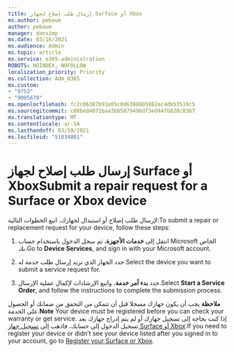 ```yaml
---
title: إرسال طلب إصلاح لجهاز Surface أو Xbox
ms.author: pebaum
author: pebaum
manager: dansimp
ms.date: 03/16/2021
ms.audience: Admin
ms.topic: article
ms.service: o365-administration
ROBOTS: NOINDEX, NOFOLLOW
localization_priority: Priority
ms.collection: Adm_O365
ms.custom:
- "9753"
- "9005678"
ms.openlocfilehash: fc2c06387b91e05c0d6308805882ec4db53519c5
ms.sourcegitcommit: c08bed4071baa3bb5879496df3ed44fb828c8367
ms.translationtype: MT
ms.contentlocale: ar-SA
ms.lasthandoff: 03/19/2021
ms.locfileid: "51034801"
---
```

# <a name="submit-a-repair-request-for-a-surface-or-xbox-device"></a><span data-ttu-id="22b19-102">إرسال طلب إصلاح لجهاز Surface أو Xbox</span><span class="sxs-lookup"><span data-stu-id="22b19-102">Submit a repair request for a Surface or Xbox device</span></span>

<span data-ttu-id="22b19-103">لإرسال طلب إصلاح أو استبدال لجهازك، اتبع الخطوات التالية:</span><span class="sxs-lookup"><span data-stu-id="22b19-103">To submit a repair or replacement request for your device, follow these steps:</span></span>

1. <span data-ttu-id="22b19-104">انتقل إلى **خدمات الأجهزة**، ثم سجل الدخول باستخدام حساب Microsoft الخاص بك.</span><span class="sxs-lookup"><span data-stu-id="22b19-104">Go to **Device Services**, and sign in with your Microsoft account.</span></span>

2. <span data-ttu-id="22b19-105">حدد الجهاز الذي تريد إرسال طلب خدمة له.</span><span class="sxs-lookup"><span data-stu-id="22b19-105">Select the device you want to submit a service request for.</span></span>

3. <span data-ttu-id="22b19-106">حدد **بدء أمر خدمة**، واتبع الإرشادات لإكمال عملية الإرسال.</span><span class="sxs-lookup"><span data-stu-id="22b19-106">Select **Start a Service Order**, and follow the instructions to complete the submission process.</span></span>

<span data-ttu-id="22b19-107">**ملاحظة** يجب أن يكون جهازك مسجلا قبل أن تتمكن من التحقق من ضمانك أو الحصول على الخدمة.</span><span class="sxs-lookup"><span data-stu-id="22b19-107">**Note** Your device must be registered before you can check your warranty or get service.</span></span> <span data-ttu-id="22b19-108">إذا كنت بحاجة إلى تسجيل جهازك أو لم يتم إدراج جهازك بعد تسجيل الدخول إلى حسابك، فاذهب إلى [تسجيل جهاز Surface أو Xbox](https://support.microsoft.com/surface/register-your-surface-or-xbox-fd7d73f8-b0e6-c9fa-e83b-0b64652e2376).</span><span class="sxs-lookup"><span data-stu-id="22b19-108">If you need to register your device or didn’t see your device listed after you signed in to your account, go to [Register your Surface or Xbox](https://support.microsoft.com/surface/register-your-surface-or-xbox-fd7d73f8-b0e6-c9fa-e83b-0b64652e2376).</span></span>